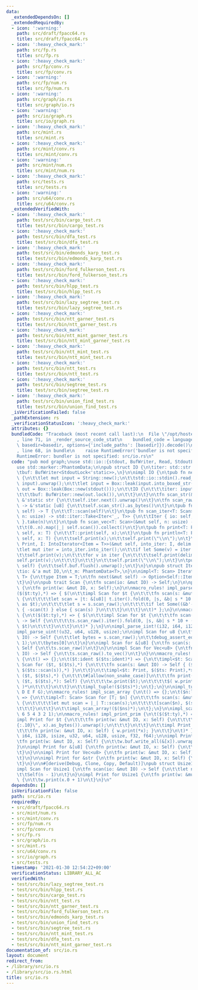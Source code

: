 ```yaml
---
data:
  _extendedDependsOn: []
  _extendedRequiredBy:
  - icon: ':warning:'
    path: src/draft/fpacc64.rs
    title: src/draft/fpacc64.rs
  - icon: ':heavy_check_mark:'
    path: src/fp.rs
    title: src/fp.rs
  - icon: ':heavy_check_mark:'
    path: src/fp/conv.rs
    title: src/fp/conv.rs
  - icon: ':warning:'
    path: src/fp/num.rs
    title: src/fp/num.rs
  - icon: ':warning:'
    path: src/graph/io.rs
    title: src/graph/io.rs
  - icon: ':warning:'
    path: src/io/graph.rs
    title: src/io/graph.rs
  - icon: ':heavy_check_mark:'
    path: src/mint.rs
    title: src/mint.rs
  - icon: ':heavy_check_mark:'
    path: src/mint/conv.rs
    title: src/mint/conv.rs
  - icon: ':warning:'
    path: src/mint/num.rs
    title: src/mint/num.rs
  - icon: ':heavy_check_mark:'
    path: src/tests.rs
    title: src/tests.rs
  - icon: ':warning:'
    path: src/u64/conv.rs
    title: src/u64/conv.rs
  _extendedVerifiedWith:
  - icon: ':heavy_check_mark:'
    path: test/src/bin/cargo_test.rs
    title: test/src/bin/cargo_test.rs
  - icon: ':heavy_check_mark:'
    path: test/src/bin/dfa_test.rs
    title: test/src/bin/dfa_test.rs
  - icon: ':heavy_check_mark:'
    path: test/src/bin/edmonds_karp_test.rs
    title: test/src/bin/edmonds_karp_test.rs
  - icon: ':heavy_check_mark:'
    path: test/src/bin/ford_fulkerson_test.rs
    title: test/src/bin/ford_fulkerson_test.rs
  - icon: ':heavy_check_mark:'
    path: test/src/bin/hlpp_test.rs
    title: test/src/bin/hlpp_test.rs
  - icon: ':heavy_check_mark:'
    path: test/src/bin/lazy_segtree_test.rs
    title: test/src/bin/lazy_segtree_test.rs
  - icon: ':heavy_check_mark:'
    path: test/src/bin/ntt_garner_test.rs
    title: test/src/bin/ntt_garner_test.rs
  - icon: ':heavy_check_mark:'
    path: test/src/bin/ntt_mint_garner_test.rs
    title: test/src/bin/ntt_mint_garner_test.rs
  - icon: ':heavy_check_mark:'
    path: test/src/bin/ntt_mint_test.rs
    title: test/src/bin/ntt_mint_test.rs
  - icon: ':heavy_check_mark:'
    path: test/src/bin/ntt_test.rs
    title: test/src/bin/ntt_test.rs
  - icon: ':heavy_check_mark:'
    path: test/src/bin/segtree_test.rs
    title: test/src/bin/segtree_test.rs
  - icon: ':heavy_check_mark:'
    path: test/src/bin/union_find_test.rs
    title: test/src/bin/union_find_test.rs
  _isVerificationFailed: false
  _pathExtension: rs
  _verificationStatusIcon: ':heavy_check_mark:'
  attributes: {}
  bundledCode: "Traceback (most recent call last):\n  File \"/opt/hostedtoolcache/Python/3.9.1/x64/lib/python3.9/site-packages/onlinejudge_verify/documentation/build.py\"\
    , line 71, in _render_source_code_stat\n    bundled_code = language.bundle(stat.path,\
    \ basedir=basedir, options={'include_paths': [basedir]}).decode()\n  File \"/opt/hostedtoolcache/Python/3.9.1/x64/lib/python3.9/site-packages/onlinejudge_verify/languages/user_defined.py\"\
    , line 68, in bundle\n    raise RuntimeError('bundler is not specified: {}'.format(path.as_posix()))\n\
    RuntimeError: bundler is not specified: src/io.rs\n"
  code: "pub mod graph;\nuse std::io::{stdout, BufWriter, Read, StdoutLock, Write};\n\
    use std::marker::PhantomData;\n\npub struct IO {\n\titer: std::str::SplitAsciiWhitespace<'static>,\n\
    \tbuf: BufWriter<StdoutLock<'static>>,\n}\n\nimpl IO {\n\tpub fn new() -> Self\
    \ {\n\t\tlet mut input = String::new();\n\t\tstd::io::stdin().read_to_string(&mut\
    \ input).unwrap();\n\t\tlet input = Box::leak(input.into_boxed_str());\n\t\tlet\
    \ out = Box::leak(Box::new(stdout()));\n\t\tIO {\n\t\t\titer: input.split_ascii_whitespace(),\n\
    \t\t\tbuf: BufWriter::new(out.lock()),\n\t\t}\n\t}\n\tfn scan_str(&mut self) ->\
    \ &'static str {\n\t\tself.iter.next().unwrap()\n\t}\n\tfn scan_raw(&mut self)\
    \ -> &'static [u8] {\n\t\tself.scan_str().as_bytes()\n\t}\n\tpub fn scan<T: Scan>(&mut\
    \ self) -> T {\n\t\tT::scan(self)\n\t}\n\tpub fn scan_iter<T: Scan>(&mut self,\
    \ n: usize) -> std::iter::Take<Iter<'_, T>> {\n\t\tIter { io: self, _m: PhantomData\
    \ }.take(n)\n\t}\n\tpub fn scan_vec<T: Scan>(&mut self, n: usize) -> Vec<T> {\n\
    \t\t(0..n).map(|_| self.scan()).collect()\n\t}\n\tpub fn print<T: Print>(&mut\
    \ self, x: T) {\n\t\tT::print(self, x);\n\t}\n\tpub fn println<T: Print>(&mut\
    \ self, x: T) {\n\t\tself.print(x);\n\t\tself.print(\"\\n\");\n\t}\n\tpub fn iterln<T:\
    \ Print, I: IntoIterator<Item = T>>(&mut self, into_iter: I, delim: &str) {\n\t\
    \tlet mut iter = into_iter.into_iter();\n\t\tif let Some(v) = iter.next() {\n\t\
    \t\tself.print(v);\n\t\t\tfor v in iter {\n\t\t\t\tself.print(delim);\n\t\t\t\t\
    self.print(v);\n\t\t\t}\n\t\t}\n\t\tself.print(\"\\n\");\n\t}\n\tpub fn flush(&mut\
    \ self) {\n\t\tself.buf.flush().unwrap();\n\t}\n}\n\npub struct Iter<'a, T> {\n\
    \tio: &'a mut IO,\n\t_m: PhantomData<T>,\n}\n\nimpl<T: Scan> Iterator for Iter<'_,\
    \ T> {\n\ttype Item = T;\n\tfn next(&mut self) -> Option<Self::Item> {\n\t\tSome(self.io.scan())\n\
    \t}\n}\n\npub trait Scan {\n\tfn scan(io: &mut IO) -> Self;\n}\n\npub trait Print\
    \ {\n\tfn print(w: &mut IO, x: Self);\n}\n\nmacro_rules! impl_parse_iint {\n\t\
    ($($t:ty),*) => { $(\n\t\timpl Scan for $t {\n\t\t\tfn scan(s: &mut IO) -> Self\
    \ {\n\t\t\t\tlet scan = |t: &[u8]| t.iter().fold(0, |s, &b| s * 10 + (b & 0x0F)\
    \ as $t);\n\t\t\t\tlet s = s.scan_raw();\n\t\t\t\tif let Some((&b'-', t)) = s.split_first()\
    \ { -scan(t) } else { scan(s) }\n\t\t\t}\n\t\t}\n\t)* };\n}\n\nmacro_rules! impl_parse_uint\
    \ {\n\t($($t:ty),*) => { $(\n\t\timpl Scan for $t {\n\t\t\tfn scan(s: &mut IO)\
    \ -> Self {\n\t\t\t\ts.scan_raw().iter().fold(0, |s, &b| s * 10 + (b & 0x0F) as\
    \ $t)\n\t\t\t}\n\t\t}\n\t)* };\n}\n\nimpl_parse_iint!(i32, i64, i128, isize);\n\
    impl_parse_uint!(u32, u64, u128, usize);\n\nimpl Scan for u8 {\n\tfn scan(s: &mut\
    \ IO) -> Self {\n\t\tlet bytes = s.scan_raw();\n\t\tdebug_assert_eq!(bytes.len(),\
    \ 1);\n\t\tbytes[0]\n\t}\n}\n\nimpl Scan for &[u8] {\n\tfn scan(s: &mut IO) ->\
    \ Self {\n\t\ts.scan_raw()\n\t}\n}\n\nimpl Scan for Vec<u8> {\n\tfn scan(s: &mut\
    \ IO) -> Self {\n\t\ts.scan_raw().to_vec()\n\t}\n}\n\nmacro_rules! impl_tuple\
    \ {\n\t() => {};\n\t($t:ident $($ts:ident)*) => {\n\t\timpl<$t: Scan, $($ts: Scan),*>\
    \ Scan for ($t, $($ts),*) {\n\t\t\tfn scan(s: &mut IO) -> Self { ($t::scan(s),\
    \ $($ts::scan(s)),*) }\n\t\t}\n\t\timpl<$t: Print, $($ts: Print),*> Print for\
    \ ($t, $($ts),*) {\n\t\t\t#[allow(non_snake_case)]\n\t\t\tfn print(w: &mut IO,\
    \ ($t, $($ts),*): Self) {\n\t\t\t\tw.print($t);\n\t\t\t\t$( w.print(\" \"); w.print($ts);\
    \ )*\n\t\t\t}\n\t\t}\n\t\timpl_tuple!($($ts)*);\n\t};\n}\n\nimpl_tuple!(A B C\
    \ D E F G);\n\nmacro_rules! impl_scan_array {\n\t() => {};\n\t($n:literal $($ns:literal)*)\
    \ => {\n\t\timpl<T: Scan> Scan for [T; $n] {\n\t\t\tfn scan(s: &mut IO) -> Self\
    \ {\n\t\t\t\tlet mut scan = |_| T::scan(s);\n\t\t\t\t[scan($n), $(scan($ns)),*]\n\
    \t\t\t}\n\t\t}\n\t\timpl_scan_array!($($ns)*);\n\t};\n}\n\nimpl_scan_array!(7\
    \ 6 5 4 3 2 1);\n\nmacro_rules! impl_print_prim {\n\t($($t:ty),*) => { $(\n\t\t\
    impl Print for $t {\n\t\t\tfn print(w: &mut IO, x: Self) {\n\t\t\t\tw.buf.write_all(format!(\"\
    {:.10}\", x).as_bytes()).unwrap();\n\t\t\t}\n\t\t}\n\t\timpl Print for &$t {\n\
    \t\t\tfn print(w: &mut IO, x: Self) { w.print(*x); }\n\t\t}\n\t)* };\n}\n\nimpl_print_prim!(i32,\
    \ i64, i128, isize, u32, u64, u128, usize, f32, f64);\n\nimpl Print for u8 {\n\
    \tfn print(w: &mut IO, x: Self) {\n\t\tw.buf.write_all(&[x]).unwrap();\n\t}\n\
    }\n\nimpl Print for &[u8] {\n\tfn print(w: &mut IO, x: Self) {\n\t\tw.buf.write_all(x).unwrap();\n\
    \t}\n}\n\nimpl Print for Vec<u8> {\n\tfn print(w: &mut IO, x: Self) {\n\t\tw.buf.write_all(&x).unwrap();\n\
    \t}\n}\n\nimpl Print for &str {\n\tfn print(w: &mut IO, x: Self) {\n\t\tw.print(x.as_bytes());\n\
    \t}\n}\n\n#[derive(Debug, Clone, Copy, Default)]\npub struct Usize1(pub usize);\n\
    impl Scan for Usize1 {\n\tfn scan(io: &mut IO) -> Self {\n\t\tlet n: usize = io.scan();\n\
    \t\tSelf(n - 1)\n\t}\n}\nimpl Print for Usize1 {\n\tfn print(w: &mut IO, x: Self)\
    \ {\n\t\tw.print(x.0 + 1)\n\t}\n}\n"
  dependsOn: []
  isVerificationFile: false
  path: src/io.rs
  requiredBy:
  - src/draft/fpacc64.rs
  - src/mint/num.rs
  - src/mint/conv.rs
  - src/fp/num.rs
  - src/fp/conv.rs
  - src/fp.rs
  - src/graph/io.rs
  - src/mint.rs
  - src/u64/conv.rs
  - src/io/graph.rs
  - src/tests.rs
  timestamp: '2021-01-30 12:54:22+09:00'
  verificationStatus: LIBRARY_ALL_AC
  verifiedWith:
  - test/src/bin/lazy_segtree_test.rs
  - test/src/bin/hlpp_test.rs
  - test/src/bin/cargo_test.rs
  - test/src/bin/ntt_test.rs
  - test/src/bin/ntt_garner_test.rs
  - test/src/bin/ford_fulkerson_test.rs
  - test/src/bin/edmonds_karp_test.rs
  - test/src/bin/union_find_test.rs
  - test/src/bin/segtree_test.rs
  - test/src/bin/ntt_mint_test.rs
  - test/src/bin/dfa_test.rs
  - test/src/bin/ntt_mint_garner_test.rs
documentation_of: src/io.rs
layout: document
redirect_from:
- /library/src/io.rs
- /library/src/io.rs.html
title: src/io.rs
---
```

